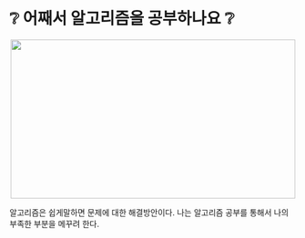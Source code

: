 # :grey_question: 어째서 알고리즘을 공부하나요 :grey_question:
<p align="center">
<img src="https://user-images.githubusercontent.com/57661883/82626939-054e6180-9c24-11ea-9629-5fcdb13fcc37.png" width="500" height="280">
</p>
알고리즘은 쉽게말하면 문제에 대한 해결방안이다.               
나는 알고리즘 공부를 통해서 나의 부족한 부분을 메꾸려 한다.


